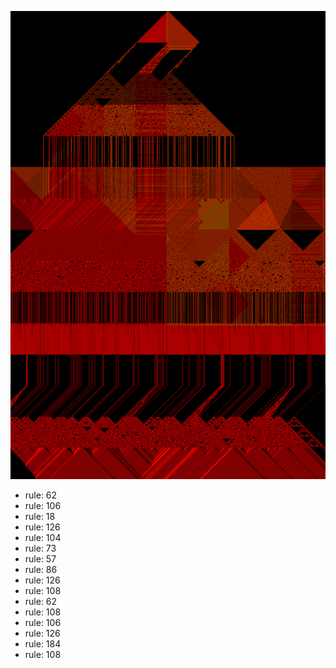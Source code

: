 ![photo](./output.png) 
 * rule: 62
* rule: 106
* rule: 18
* rule: 126
* rule: 104
* rule: 73
* rule: 57
* rule: 86
* rule: 126
* rule: 108
* rule: 62
* rule: 108
* rule: 106
* rule: 126
* rule: 184
* rule: 108
